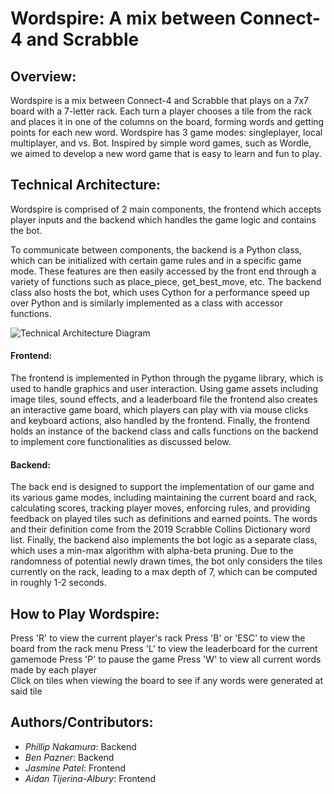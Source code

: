 Wordspire: A mix between Connect-4 and Scrabble
====

## Overview:

Wordspire is a mix between Connect-4 and Scrabble that plays on a 7x7 board with a 7-letter rack. Each turn a player chooses a tile from the rack and places it in one of the columns on the board, forming words and getting points for each new word. Wordspire has 3 game modes: singleplayer, local multiplayer, and vs. Bot. Inspired by simple word games, such as Wordle, we aimed to develop a new word game that is easy to learn and fun to play.


## Technical Architecture:

Wordspire is comprised of 2 main components, the frontend which accepts player inputs and the backend which handles the game logic and contains the bot. 

To communicate between components, the backend is a Python class, which can be initialized with certain game rules and in a specific game mode. These features are then easily accessed by the front end through a variety of functions such as place_piece, get_best_move, etc. The backend class also hosts the bot, which uses Cython for a performance speed up over Python and is similarly implemented as a class with accessor functions. 

![Technical Architecture Diagram](https://github.com/user-attachments/assets/b7d78acf-98cc-4065-a469-ed46484f5f12)

#### Frontend:

The frontend is implemented in Python through the pygame library, which is used to handle graphics and user interaction. Using game assets including image tiles, sound effects, and a leaderboard file the frontend also creates an interactive game board, which players can play with via mouse clicks and keyboard actions, also handled by the frontend. Finally, the frontend holds an instance of the backend class and calls functions on the backend to implement core functionalities as discussed below.

#### Backend:

The back end is designed to support the implementation of our game and its various game modes, including maintaining the current board and rack, calculating scores, tracking player moves, enforcing rules, and providing feedback on played tiles such as definitions and earned points. The words and their definition come from the 2019 Scrabble Collins Dictionary word list. Finally, the backend also implements the bot logic as a separate class, which uses a min-max algorithm with alpha-beta pruning. Due to the randomness of potential newly drawn times, the bot only considers the tiles currently on the rack, leading to a max depth of 7, which can be computed in roughly 1-2 seconds. 

## How to Play Wordspire:

Press 'R' to view the current player's rack 
Press 'B' or 'ESC' to view the board from the rack menu
Press 'L' to view the leaderboard for the current gamemode
Press 'P' to pause the game
Press 'W' to view all current words made by each player    
Click on tiles when viewing the board to see if any words were generated at said tile

## Authors/Contributors: 
- *Phillip Nakamura*: Backend
- *Ben Pazner*: Backend
- *Jasmine Patel*: Frontend
- *Aidan Tijerina-Albury*: Frontend



